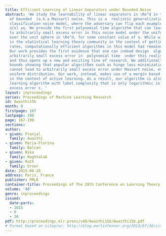 ```yaml
---
title: Efficient Learning of Linear Separators under Bounded Noise
abstract: 'We study the learnability of linear separators in \Re^d in the presence
  of bounded  (a.k.a Massart) noise. This is a  realistic generalization of the random
  classification noise model, where the adversary can flip each example x with probability
  η(x) ≤η. We provide the first polynomial time algorithm that can learn linear separators
  to arbitrarily small excess error in this noise model under the uniform distribution
  over the unit sphere in \Re^d, for some constant value of η. While widely studied
  in the statistical learning theory community in the context of getting faster convergence
  rates, computationally efficient algorithms in this model had remained elusive.
  Our work provides the first evidence that one can indeed design  algorithms achieving
  arbitrarily small excess error in  polynomial time  under this realistic noise model
  and thus opens up a new and exciting line of research. We additionally provide lower
  bounds showing that popular algorithms such as hinge loss minimization and averaging
  cannot lead to arbitrarily small excess error under Massart noise, even under the
  uniform distribution. Our work, instead, makes use of a margin based technique developed
  in the context of active learning. As a result, our algorithm is also an active
  learning algorithm with label complexity that is only logarithmic in the desired
  excess error ε. '
layout: inproceedings
series: Proceedings of Machine Learning Research
id: Awasthi15b
month: 0
firstpage: 167
lastpage: 190
page: 167-190
sections: 
author:
- given: Pranjal
  family: Awasthi
- given: Maria-Florina
  family: Balcan
- given: Nika
  family: Haghtalab
- given: Ruth
  family: Urner
date: 2015-06-26
address: Paris, France
publisher: PMLR
container-title: Proceedings of The 28th Conference on Learning Theory
volume: '40'
genre: inproceedings
issued:
  date-parts:
  - 2015
  - 6
  - 26
pdf: http://proceedings.mlr.press/v40/Awasthi15b/Awasthi15b.pdf
# Format based on citeproc: http://blog.martinfenner.org/2013/07/30/citeproc-yaml-for-bibliographies/
---
```

